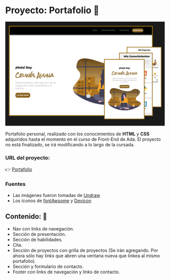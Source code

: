 # Proyecto: Portafolio 🐢

![alt text](imagenes/portadaportafolio.svg)

Portafolio personal, realizado con los conocimientos de **HTML** y **CSS** adquiridos hasta el momento en el curso de Front-End de Ada. El proyecto no está finalizado, se irá modificando a lo largo de la cursada.

### URL del proyecto: 
👉 [Portafolio](https://celinesco.github.io/Portafolio/)

### Fuentes
 - Las imágenes fueron tomadas de [Undraw](https://undraw.co/illustrations)
 - Los íconos de [fontAwsome](https://fontawesome.com/) y [Devicon](https://devicon.dev/)


## Contenido: 📝
   - Nav con links de navegación.
   - Sección de presentación.
   - Sección de habilidades.
   - Cita.
   - Sección de proyectos con grilla de proyectos (Se irán agregando. Por ahora sólo hay links que abren una ventana nueva que linkea al mismo portafolio).
   - Sección y formulario de contacto.
   - Footer con links de navegación y links de contacto.